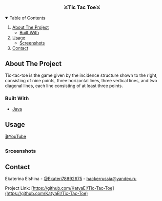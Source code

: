 
<!-- PROJECT LOGO -->
<p>
  <h3 align="center">⚔Tic Tac Toe⚔</h3>
</p>



<!-- TABLE OF CONTENTS -->
<details open="open">
  <summary>Table of Contents</summary>
  <ol>
    <li>
      <a href="#about-the-project">About The Project</a>
      <ul>
        <li><a href="#built-with">Built With</a></li>
      </ul>
    </li>
    <li>
      <a href="#usage">Usage</a>
      <ul>
        <li><a href="#srceenshots">Screenshots</a></li>
      </ul>
    </li>
    <li><a href="#contact">Contact</a></li>
  </ol>
</details>



<!-- ABOUT THE PROJECT -->
## About The Project

Tic-tac-toe is the game given by the incidence structure shown to the right, consisting of nine points, three horizontal lines, three vertical lines, and two diagonal lines, each line consisting of at least three points.


### Built With

* [Java](https://www.java.com/)


<!-- USAGE EXAMPLES -->
## Usage

[🎬YouTube](https://www.youtube.com/watch?v=H1Gf4L0O-8A)

### Srceenshots


<!-- CONTACT -->
## Contact

Ekaterina Elshina - [@Ekateri78892975](https://twitter.com/Ekateri78892975) - hackerrussia@yandex.ru

Project Link: [https://github.com/KatyaEl/Tic-Tac-Toe](https://github.com/KatyaEl/Tic-Tac-Toe)


